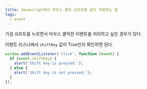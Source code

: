 ```yaml
---
title: Javascript에서 마우스 클릭 쉬프트랑 같이 적용하는 법
tags:
  - event
---
```


가끔 쉬프트를 누르면서 마우스 클릭한 이벤트를 처리하고 싶은 경우가 있다.

<!--more-->

이벤트 리스너에서 `shiftKey` 값이 True인지 확인하면 된다.

```js
window.addEventListener('click', function (event) {
  if (event.shiftKey) {
    alert('Shift key is pressed.');
  } else {
    alert('Shift key is not pressed.');
  }
});
```
